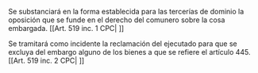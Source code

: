 Se substanciará en la forma establecida para las tercerías de dominio la oposición que se funde en el derecho del comunero sobre la cosa embargada. [[Art. 519 inc. 1 CPC| ]]

Se tramitará como incidente la reclamación del ejecutado para que se excluya del embargo alguno de los bienes a que se refiere el artículo 445. [[Art. 519 inc. 2 CPC| ]]